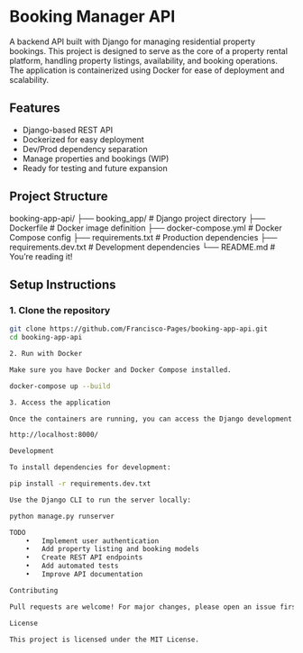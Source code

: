 # Booking Manager API

A backend API built with Django for managing residential property bookings. This project is designed to serve as the core of a property rental platform, handling property listings, availability, and booking operations. The application is containerized using Docker for ease of deployment and scalability.

## Features

- Django-based REST API
- Dockerized for easy deployment
- Dev/Prod dependency separation
- Manage properties and bookings (WIP)
- Ready for testing and future expansion

## Project Structure

booking-app-api/
├── booking_app/          # Django project directory
├── Dockerfile            # Docker image definition
├── docker-compose.yml    # Docker Compose config
├── requirements.txt      # Production dependencies
├── requirements.dev.txt  # Development dependencies
└── README.md             # You’re reading it!

## Setup Instructions

### 1. Clone the repository

```bash
git clone https://github.com/Francisco-Pages/booking-app-api.git
cd booking-app-api

2. Run with Docker

Make sure you have Docker and Docker Compose installed.

docker-compose up --build

3. Access the application

Once the containers are running, you can access the Django development server at:

http://localhost:8000/

Development

To install dependencies for development:

pip install -r requirements.dev.txt

Use the Django CLI to run the server locally:

python manage.py runserver

TODO
	•	Implement user authentication
	•	Add property listing and booking models
	•	Create REST API endpoints
	•	Add automated tests
	•	Improve API documentation

Contributing

Pull requests are welcome! For major changes, please open an issue first to discuss what you would like to change.

License

This project is licensed under the MIT License.
